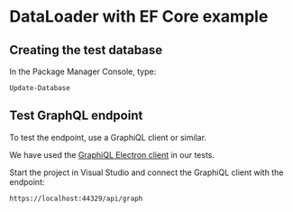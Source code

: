 # DataLoader with EF Core example

## Creating the test database

In the Package Manager Console, type:

    Update-Database

## Test GraphQL endpoint

To test the endpoint, use a GraphiQL client or similar.

We have used the [GraphiQL Electron client](https://electronjs.org/apps/graphiql) in our tests.

Start the project in Visual Studio and connect the GraphiQL client with the endpoint:

    https://localhost:44329/api/graph
